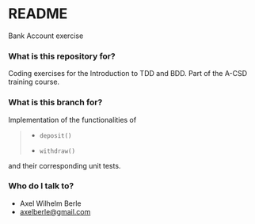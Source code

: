# README #

Bank Account exercise

### What is this repository for? ###

Coding exercises for the Introduction to TDD and BDD.
Part of the A-CSD training course.

### What is this branch for? ###

Implementation of the functionalities of

> * `deposit()`
>
> * `withdraw()`

and their corresponding unit tests.

### Who do I talk to? ###

* Axel Wilhelm Berle
* axelberle@gmail.com


